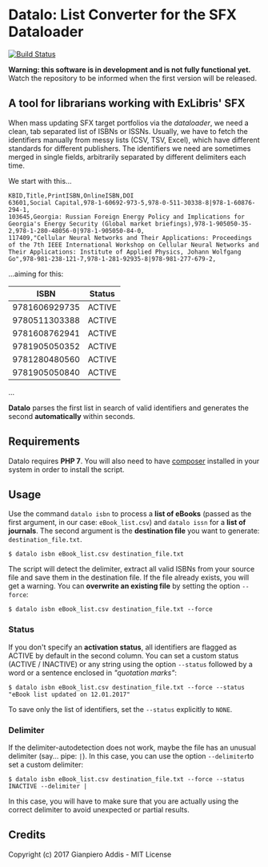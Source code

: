 # Datalo: List Converter for the SFX Dataloader
[![Build Status](https://travis-ci.org/gpaddis/datalo.svg?branch=master)](https://travis-ci.org/gpaddis/datalo)

**Warning: this software is in development and is not fully functional yet.** Watch the repository to be informed when the first version will be released.

## A tool for librarians working with ExLibris' SFX
When mass updating SFX target portfolios via the *dataloader*, we need a clean, tab separated list of ISBNs or ISSNs.
Usually, we have to fetch the identifiers manually from messy lists (CSV, TSV, Excel), which have different standards for different publishers. The identifiers we need are sometimes merged in single fields, arbitrarily separated by different delimiters each time.

We start with this...

```
KBID,Title,PrintISBN,OnlineISBN,DOI
63601,Social Capital,978-1-60692-973-5,978-0-511-30338-8|978-1-60876-294-1,
103645,Georgia: Russian Foreign Energy Policy and Implications for Georgia's Energy Security (Global market briefings),978-1-905050-35-2,978-1-280-48056-0|978-1-905050-84-0,
117409,"Cellular Neural Networks and Their Applications: Proceedings of the 7th IEEE International Workshop on Cellular Neural Networks and Their Applications: Institute of Applied Physics, Johann Wolfgang Go",978-981-238-121-7,978-1-281-92935-8|978-981-277-679-2,
```

...aiming for this:

| ISBN | Status |
| ------ | ------ |
| 9781606929735 | ACTIVE |
| 9780511303388 | ACTIVE |
| 9781608762941 | ACTIVE |
| 9781905050352 | ACTIVE |
| 9781280480560 | ACTIVE |
| 9781905050840 | ACTIVE |
...

**Datalo** parses the first list in search of valid identifiers and generates the second **automatically** within seconds.

## Requirements
Datalo requires **PHP 7**.
You will also need to have [composer](https://getcomposer.org/) installed in your system in order to install the script.

<!-- ## Installation
Install **datalo** globally on your system with composer. Open your terminal and digit:
```
$ composer global require gpaddis/datalo
```
After the installation, you will be able to execute the command in any directory. -->

## Usage
Use the command `datalo isbn` to process a **list of eBooks** (passed as the first argument, in our case: `eBook_list.csv`) and `datalo issn` for a **list of journals**. The second argument is the **destination file** you want to generate: `destination_file.txt`.
```
$ datalo isbn eBook_list.csv destination_file.txt
```
The script will detect the delimiter, extract all valid ISBNs from your source file and save them in the destination file.
If the file already exists, you will get a warning. You can **overwrite an existing file** by setting the option `--force`:
```
$ datalo isbn eBook_list.csv destination_file.txt --force
```
### Status
If you don't specify an **activation status**, all identifiers are flagged as ACTIVE by default in the second column. You can set a custom status (ACTIVE / INACTIVE) or any string using the option `--status` followed by a word or a sentence enclosed in *"quotation marks"*:
```
$ datalo isbn eBook_list.csv destination_file.txt --force --status "eBook list updated on 12.01.2017"
```
To save only the list of identifiers, set the `--status` explicitly to `NONE`.

### Delimiter
If the delimiter-autodetection does not work, maybe the file has an unusual delimiter (say... pipe: `|`). In this case, you can use the option `--delimiter`to set a custom delimiter:
```
$ datalo isbn eBook_list.csv destination_file.txt --force --status INACTIVE --delimiter |
```
In this case, you will have to make sure that you are actually using the correct delimiter to avoid unexpected or partial results.

## Credits
Copyright (c) 2017 Gianpiero Addis - MIT License
